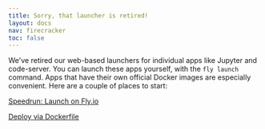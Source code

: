 ```yaml
---
title: Sorry, that launcher is retired!
layout: docs
nav: firecracker
toc: false
---
```


We've retired our web-based launchers for individual apps like Jupyter and code-server. You can launch these apps yourself, with the `fly launch` command. Apps that have their own official Docker images are especially convenient. Here are a couple of places to start:

[Speedrun: Launch on Fly.io](/docs/speedrun/)

[Deploy via Dockerfile](/docs/languages-and-frameworks/dockerfile/)

